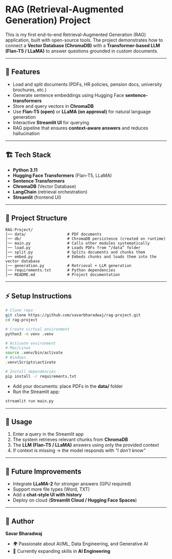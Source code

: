 # RAG (Retrieval-Augmented Generation) Project

This is my first end-to-end Retrieval-Augmented Generation (RAG) application, built with open-source tools. The project demonstrates how to connect a **Vector Database (ChromaDB)** with a **Transformer-based LLM (Flan-T5 / LLaMA)** to answer questions grounded in custom documents.

---

## 📌 Features
- Load and split documents (PDFs, HR policies, pension docs, university brochures, etc.)
- Generate sentence embeddings using Hugging Face **sentence-transformers**
- Store and query vectors in **ChromaDB**
- Use **Flan-T5 (open)** or **LLaMA (on approval)** for natural language generation
- Interactive **Streamlit UI** for querying
- RAG pipeline that ensures **context-aware answers** and reduces hallucination

---

## 🏗️ Tech Stack
- **Python 3.11**
- **Hugging Face Transformers** (Flan-T5, LLaMA)
- **Sentence Transformers**
- **ChromaDB** (Vector Database)
- **LangChain** (retrieval orchestration)
- **Streamlit** (frontend UI)

---

## 📂 Project Structure
```
RAG-Project/
│── data/                  # PDF documents
│── db/                    # ChromaDB persistence (created on runtime)
│── main.py                # Calls other modules systematically
│── load.py                # Loads PDFs from “/data” folder
│── split.py               # Splits documents and chunks them
│── embed.py               # Embeds chunks and loads them into the vector database
│── generation.py          # Retrieval + LLM generation
│── requirements.txt       # Python dependencies
│── README.md              # Project documentation
```

---

## ⚡ Setup Instructions
```bash
# Clone repo
git clone https://github.com/savarbharadwaj/rag-project.git
cd rag-project

# Create virtual environment
python3 -m venv .venv

# Activate environment
# Mac/Linux
source .venv/bin/activate
# Windows
.venv\Scripts\activate

# Install dependencies
pip install -r requirements.txt
```

- Add your documents: place PDFs in the **data/** folder  
- Run the Streamlit app:
```bash
streamlit run main.py
```

---

## 🚀 Usage
1. Enter a query in the Streamlit app  
2. The system retrieves relevant chunks from **ChromaDB**  
3. The **LLM (Flan-T5 / LLaMA)** answers using only the provided context  
4. If context is missing → the model responds with *"I don’t know"*  

---

## 🔮 Future Improvements
- Integrate **LLaMA-2** for stronger answers (GPU required)  
- Support more file types (Word, TXT)  
- Add a **chat-style UI with history**  
- Deploy on cloud (**Streamlit Cloud / Hugging Face Spaces**)  

---

## 👤 Author
**Savar Bharadwaj**  
- 🌍 Passionate about AI/ML, Data Engineering, and Generative AI  
- 💼 Currently expanding skills in **AI Engineering**  
